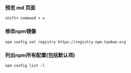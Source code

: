 ### 预览 md 页面
```
shift+ command + v
```
### 修改npm镜像
```
npm config set registry https://registry.npm.taobao.org
```
### 列出npm所有配置(包括默认项)
```
npm config list -l
```